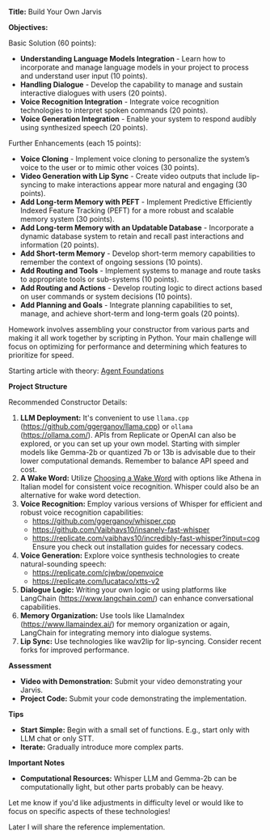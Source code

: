 **Title:** Build Your Own Jarvis

**Objectives:**

Basic Solution (60 points):

* **Understanding Language Models Integration** - Learn how to incorporate and manage language models in your project to process and understand user input (10 points).
* **Handling Dialogue** - Develop the capability to manage and sustain interactive dialogues with users (20 points).
* **Voice Recognition Integration** - Integrate voice recognition technologies to interpret spoken commands (20 points).
* **Voice Generation Integration** - Enable your system to respond audibly using synthesized speech (20 points).

Further Enhancements (each 15 points):

* **Voice Cloning** - Implement voice cloning to personalize the system’s voice to the user or to mimic other voices (30 points).
* **Video Generation with Lip Sync** - Create video outputs that include lip-syncing to make interactions appear more natural and engaging  (30 points).
* **Add Long-term Memory with PEFT** - Implement Predictive Efficiently Indexed Feature Tracking (PEFT) for a more robust and scalable memory system  (30 points).
* **Add Long-term Memory with an Updatable Database** - Incorporate a dynamic database system to retain and recall past interactions and information  (20 points).
* **Add Short-term Memory** - Develop short-term memory capabilities to remember the context of ongoing sessions  (10 points).
* **Add Routing and Tools** - Implement systems to manage and route tasks to appropriate tools or sub-systems  (10 points).
* **Add Routing and Actions** - Develop routing logic to direct actions based on user commands or system decisions  (10 points).
* **Add Planning and Goals** - Integrate planning capabilities to set, manage, and achieve short-term and long-term goals  (20 points).

Homework involves assembling your constructor from various parts and making it all work together by scripting in Python. Your main challenge will focus on optimizing for performance and determining which features to prioritize for speed.

Starting article with theory: [Agent Foundations](https://lilianweng.github.io/posts/2023-06-23-agent/)

**Project Structure**

Recommended Constructor Details:

1) **LLM Deployment:** It's convenient to use `llama.cpp` (https://github.com/ggerganov/llama.cpp) or `ollama` (https://ollama.com/). APIs from Replicate or OpenAI can also be explored, or you can set up your own model. Starting with simpler models like Gemma-2b or quantized 7b or 13b is advisable due to their lower computational demands. Remember to balance API speed and cost.
2) **A Wake Word:** Utilize [Choosing a Wake Word](https://picovoice.ai/docs/tips/choosing-a-wake-word/) with options like Athena in Italian model for consistent voice recognition. Whisper could also be an alternative for wake word detection.
3) **Voice Recognition:** Employ various versions of Whisper for efficient and robust voice recognition capabilities:
   - https://github.com/ggerganov/whisper.cpp
   - https://github.com/Vaibhavs10/insanely-fast-whisper
   - https://replicate.com/vaibhavs10/incredibly-fast-whisper?input=cog
   Ensure you check out installation guides for necessary codecs.
4) **Voice Generation:** Explore voice synthesis technologies to create natural-sounding speech:
   - https://replicate.com/cjwbw/openvoice
   - https://replicate.com/lucataco/xtts-v2
5) **Dialogue Logic:** Writing your own logic or using platforms like LangChain (https://www.langchain.com/) can enhance conversational capabilities.
6) **Memory Organization:** Use tools like LlamaIndex (https://www.llamaindex.ai/) for memory organization or again, LangChain for integrating memory into dialogue systems.
7) **Lip Sync:** Use technologies like wav2lip for lip-syncing. Consider recent forks for improved performance.

**Assessment**

* **Video with Demonstration:** Submit your video demonstrating your Jarvis.
* **Project Code:** Submit your code demonstrating the implementation.

**Tips**

* **Start Simple:** Begin with a small set of functions. E.g., start only with LLM chat or only STT.
* **Iterate:** Gradually introduce more complex parts.

**Important Notes**

* **Computational Resources:** Whisper LLM and Gemma-2b can be computationally light, but other parts probably can be heavy.

Let me know if you'd like adjustments in difficulty level or would like to focus on specific aspects of these technologies!

Later I will share the reference implementation.
